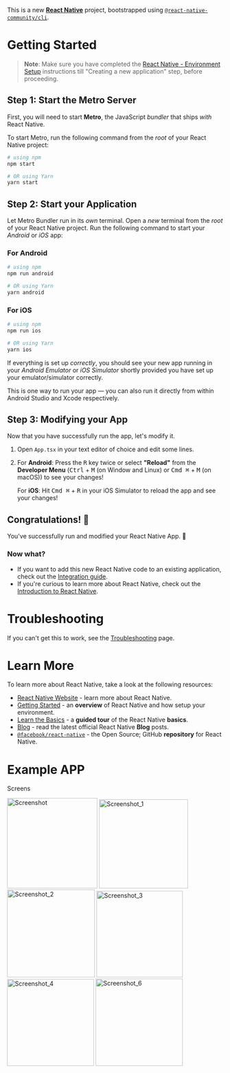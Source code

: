 This is a new [**React Native**](https://reactnative.dev) project, bootstrapped using [`@react-native-community/cli`](https://github.com/react-native-community/cli).

# Getting Started

>**Note**: Make sure you have completed the [React Native - Environment Setup](https://reactnative.dev/docs/environment-setup) instructions till "Creating a new application" step, before proceeding.

## Step 1: Start the Metro Server

First, you will need to start **Metro**, the JavaScript _bundler_ that ships _with_ React Native.

To start Metro, run the following command from the _root_ of your React Native project:

```bash
# using npm
npm start

# OR using Yarn
yarn start
```

## Step 2: Start your Application

Let Metro Bundler run in its _own_ terminal. Open a _new_ terminal from the _root_ of your React Native project. Run the following command to start your _Android_ or _iOS_ app:

### For Android

```bash
# using npm
npm run android

# OR using Yarn
yarn android
```

### For iOS

```bash
# using npm
npm run ios

# OR using Yarn
yarn ios
```

If everything is set up _correctly_, you should see your new app running in your _Android Emulator_ or _iOS Simulator_ shortly provided you have set up your emulator/simulator correctly.

This is one way to run your app — you can also run it directly from within Android Studio and Xcode respectively.

## Step 3: Modifying your App

Now that you have successfully run the app, let's modify it.

1. Open `App.tsx` in your text editor of choice and edit some lines.
2. For **Android**: Press the <kbd>R</kbd> key twice or select **"Reload"** from the **Developer Menu** (<kbd>Ctrl</kbd> + <kbd>M</kbd> (on Window and Linux) or <kbd>Cmd ⌘</kbd> + <kbd>M</kbd> (on macOS)) to see your changes!

   For **iOS**: Hit <kbd>Cmd ⌘</kbd> + <kbd>R</kbd> in your iOS Simulator to reload the app and see your changes!

## Congratulations! :tada:

You've successfully run and modified your React Native App. :partying_face:

### Now what?

- If you want to add this new React Native code to an existing application, check out the [Integration guide](https://reactnative.dev/docs/integration-with-existing-apps).
- If you're curious to learn more about React Native, check out the [Introduction to React Native](https://reactnative.dev/docs/getting-started).

# Troubleshooting

If you can't get this to work, see the [Troubleshooting](https://reactnative.dev/docs/troubleshooting) page.

# Learn More

To learn more about React Native, take a look at the following resources:

- [React Native Website](https://reactnative.dev) - learn more about React Native.
- [Getting Started](https://reactnative.dev/docs/environment-setup) - an **overview** of React Native and how setup your environment.
- [Learn the Basics](https://reactnative.dev/docs/getting-started) - a **guided tour** of the React Native **basics**.
- [Blog](https://reactnative.dev/blog) - read the latest official React Native **Blog** posts.
- [`@facebook/react-native`](https://github.com/facebook/react-native) - the Open Source; GitHub **repository** for React Native.

# Example APP 
Screens

<img width="210" alt="Screenshot" src="https://github.com/Glendy-Covarrubias/Buscador/assets/18608829/b5142dcf-39f3-4911-9ce8-ebdf57f02a56">

<img width="207" alt="Screenshot_1" src="https://github.com/Glendy-Covarrubias/Buscador/assets/18608829/34170948-0b34-4db3-9cf4-595106ad19ab">

<img width="204" alt="Screenshot_2" src="https://github.com/Glendy-Covarrubias/Buscador/assets/18608829/168c2992-b53e-4c29-8861-7fbeb21008a4">

<img width="201" alt="Screenshot_3" src="https://github.com/Glendy-Covarrubias/Buscador/assets/18608829/84697ce5-ebca-428d-a286-cb2e0ab753cd">

<img width="202" alt="Screenshot_4" src="https://github.com/Glendy-Covarrubias/Buscador/assets/18608829/85238c38-9fe5-46a1-ac3c-60c38dd336d4">

<img width="203" alt="Screenshot_6" src="https://github.com/Glendy-Covarrubias/Buscador/assets/18608829/a09ee444-bc49-43dc-bbb5-70026bacb18e">
